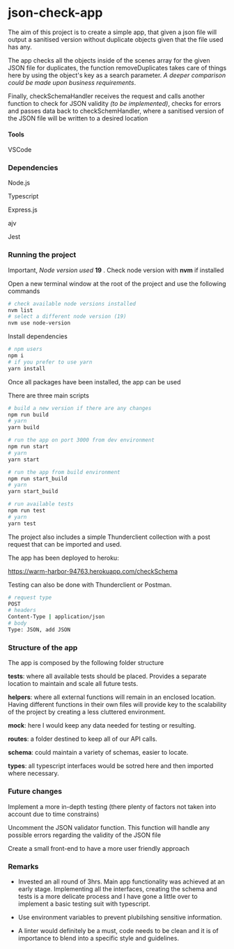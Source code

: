 # json-check-app

The aim of this project is to create a simple app, that given a json file will output a sanitised version without duplicate objects given that the file used has any.

The app checks all the objects inside of the scenes array for the given JSON file for duplicates, the function removeDuplicates takes care of things here by using the object's key as a search parameter. *A deeper comparison could be made upon business requirements*.

Finally, checkSchemaHandler receives the request and calls another function to check for JSON validity *(to be implemented)*, checks for errors and passes data back to checkSchemHandler, where a sanitised version of the JSON file will be written to a desired location

#### Tools

VSCode

### Dependencies

Node.js

Typescript

Express.js

ajv

Jest

### Running the project

Important, *Node version used* **19** . Check node version with **nvm** if installed

Open a new terminal window at the root of the project and use the following commands

```bash
# check available node versions installed
nvm list
# select a different node version (19)
nvm use node-version
```

Install dependencies

```bash
# npm users
npm i
# if you prefer to use yarn
yarn install
```

Once all packages have been installed, the app can be used

There are three main scripts

```bash
# build a new version if there are any changes
npm run build
# yarn
yarn build

# run the app on port 3000 from dev environment
npm run start
# yarn
yarn start

# run the app from build environment
npm run start_build
# yarn
yarn start_build

# run available tests
npm run test
# yarn
yarn test
```

The project also includes a simple Thunderclient collection with a post request that can be imported and used.

The app has been deployed to heroku:

https://warm-harbor-94763.herokuapp.com/checkSchema

Testing can also be done with Thunderclient or Postman.

```bash
# request type
POST
# headers
Content-Type | application/json
# body
Type: JSON, add JSON
```

### Structure of the app

The app is composed by the following folder structure

**tests**: where all available tests should be placed. Provides a separate location to maintain and scale all future tests.

**helpers**: where all external functions will remain in an enclosed location. Having different functions in their own files will provide key to the scalability of the project by creating a less cluttered environment.

**mock**: here I would keep any data needed for testing or resulting.

**routes**: a folder destined to keep all of our API calls.

**schema**: could maintain a variety of schemas, easier to locate.

**types**: all typescript interfaces would be sotred here and then imported where necessary.

### Future changes

Implement a more in-depth testing (there plenty of factors not taken into account due to time constrains)

Uncomment the JSON validator function. This function will handle any possible errors regarding the validity of the JSON file

Create a small front-end to have a more user friendly approach

### Remarks

- Invested an all round of 3hrs. Main app functionality was achieved at an early stage. Implementing all the interfaces, creating the schema and tests is a more delicate process and I have gone a little over to implement a basic testing suit with typescript.

- Use environment variables to prevent plubilshing sensitive information.

- A linter would definitely be a must, code needs to be clean and it is of importance to blend into a specific style and guidelines.
